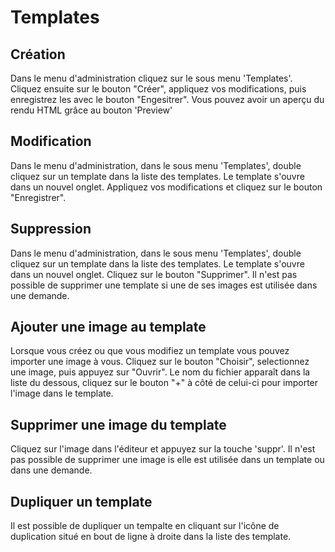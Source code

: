 
# Templates

## Création

Dans le menu d'administration cliquez sur le sous menu 'Templates'. Cliquez ensuite sur le bouton "Créer", appliquez vos modifications, puis enregistrez les avec le bouton "Engesitrer".
Vous pouvez avoir un aperçu du rendu HTML grâce au bouton 'Preview'


## Modification

Dans le menu d'administration, dans le sous menu 'Templates', double cliquez sur un template dans la liste des templates.
Le template s'ouvre dans un nouvel onglet. Appliquez vos modifications et cliquez sur le bouton "Enregistrer".


## Suppression

Dans le menu d'administration, dans le sous menu 'Templates', double cliquez sur un template dans la liste des templates. 
Le template s'ouvre dans un nouvel onglet. Cliquez sur le bouton "Supprimer".
Il n'est pas possible de supprimer une template si une de ses images est utilisée dans une demande.

## Ajouter une image au template

Lorsque vous créez ou que vous modifiez un template vous pouvez importer une image à vous. Cliquez sur le bouton "Choisir", selectionnez une image, puis appuyez sur "Ouvrir".
Le nom du fichier apparaît dans la liste du dessous, cliquez sur le bouton "+" à côté de celui-ci pour importer l'image dans le template.


## Supprimer une image du template

Cliquez sur l'image dans l'éditeur et appuyez sur la touche 'suppr'. Il n'est pas possible de supprimer une image is elle est utilisée dans un template ou dans une demande.


## Dupliquer un template

Il est possible de dupliquer un tempalte en cliquant sur l'icône de duplication situé en bout de ligne à droite dans la liste des template.